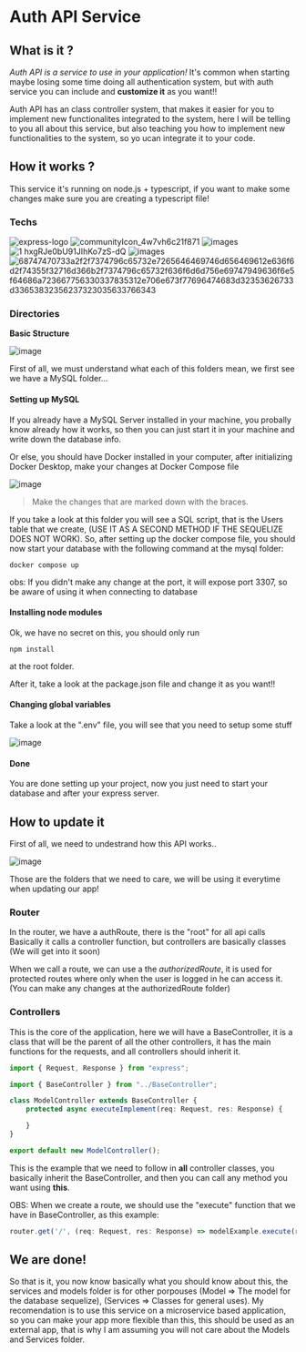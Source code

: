 # Auth API Service

## What is it ?

*Auth API is a service to use in your application!*
It's common when starting maybe losing some time doing all authentication system, but with auth service you can include and **customize it** as you want!!

Auth API has an class controller system, that makes it easier for you to implement new functionalites integrated to the system, here I will be telling to you all about this service, but also teaching you how to implement new functionalities to the system, so yo ucan integrate it to your code.

## How it works ?

This service it's running on node.js + typescript, if you want to make some changes make sure you are creating a typescript file!

### Techs
  ![express-logo](https://github.com/rafaelrsi22/auth-service/assets/62354132/e30195c7-18ef-4a07-a130-02ab44cf6f71) ![communityIcon_4w7vh6c21f871](https://github.com/rafaelrsi22/auth-service/assets/62354132/1acbd1fb-436a-4708-b2a8-56b14a1026a7) ![images](https://github.com/rafaelrsi22/auth-service/assets/62354132/cf75f688-1ec7-4a0f-a071-3dcdd692a3b2) 
  ![1 hxgRJe0bU91JIhKo7zS-dQ](https://github.com/rafaelrsi22/auth-service/assets/62354132/5427ecaa-3a1b-4654-89c1-ec7e1f6ba866) ![images](https://github.com/rafaelrsi22/auth-service/assets/62354132/9008d906-8df5-4b30-b2b3-3fb3548feb65) ![68747470733a2f2f7374796c65732e7265646469746d656469612e636f6d2f74355f32716d366b2f7374796c65732f636f6d6d756e69747949636f6e5f64686a723667756330337835312e706e673f77696474683d32353626733d33653832356237323035633766343](https://github.com/rafaelrsi22/auth-service/assets/62354132/19028e72-dc3d-45c8-8ae8-c5337f952d15)

### Directories

**Basic Structure**

![image](https://github.com/rafaelrsi22/auth-service/assets/62354132/7ed565c7-15d5-4165-b027-55d1d9be3441)

First of all, we must understand what each of this folders mean, we first see we have a MySQL folder...

#### Setting up MySQL
If you already have a MySQL Server installed in your machine, you probally know already how it works, so then you can just start it in your machine and write down the database info.

Or else, you should have Docker installed in your computer, after initializing Docker Desktop, make your changes at Docker Compose file

![image](https://github.com/rafaelrsi22/auth-service/assets/62354132/69e5be2d-ff9c-4938-badd-72ef9dfb5158)

 > Make the changes that are marked down with the braces.

If you take a look at this folder you will see a SQL script, that is the Users table that we create, (USE IT AS A SECOND METHOD IF THE SEQUELIZE DOES NOT WORK).
So, after setting up the docker compose file, you should now start your database with the following command at the mysql folder:

```
docker compose up
```

obs: If you didn't make any change at the port, it will expose port 3307, so be aware of using it when connecting to database

#### Installing node modules

Ok, we have no secret on this, you should only run

```
npm install
```

at the root folder.

After it, take a look at the package.json file and change it as you want!!

#### Changing global variables

Take a look at the ".env" file, you will see that you need to setup some stuff

![image](https://github.com/rafaelrsi22/auth-service/assets/62354132/0bf8b312-063d-4329-b1e6-2e721afaaec7)

#### Done

You are done setting up your project, now you just need to start your database and after your express server.

## How to update it

First of all, we need to undestrand how this API works..

![image](https://github.com/rafaelrsi22/auth-service/assets/62354132/fccf56b7-defa-449e-83bf-7b5419d4a4f6)

Those are the folders that we need to care, we will be using it everytime when updating our app!

### Router

In the router, we have a authRoute, there is the "root" for all api calls
Basically it calls a controller function, but controllers are basically classes (We will get into it soon)

When we call a route, we can use a the *authorizedRoute*, it is used for protected routes where only when the user is logged in he can access it. (You can make any changes at the authorizedRoute folder)

### Controllers

This is the core of the application, here we will have a BaseController, it is a class that will be the parent of all the other controllers, it has the main functions for the requests, and all controllers should inherit it.

```ts
import { Request, Response } from "express";

import { BaseController } from "../BaseController";

class ModelController extends BaseController { 
    protected async executeImplement(req: Request, res: Response) {

    }
}

export default new ModelController();
```

This is the example that we need to follow in **all** controller classes, you basically inherit the BaseController, and then you can call any method you want using **this**.

OBS: When we create a route, we should use the "execute" function that we have in BaseController, as this example:

```ts
router.get('/', (req: Request, res: Response) => modelExample.execute(req, res));
```


## We are done!

So that is it, you now know basically what you should know about this, the services and models folder is for other porpouses (Model => The model for the database sequelize), (Services => Classes for general uses).
My recomendation is to use this service on a microservice based application, so you can make your app more flexible than this, this should be used as an external app, that is why I am assuming you will not care about the Models and Services folder.
